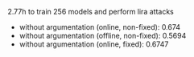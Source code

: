 2.77h to train 256 models and perform lira attacks 
- without argumentation (online, non-fixed): 0.674
- without argumentation (offline, non-fixed): 0.5694
- without argumentation (online, fixed): 0.6747